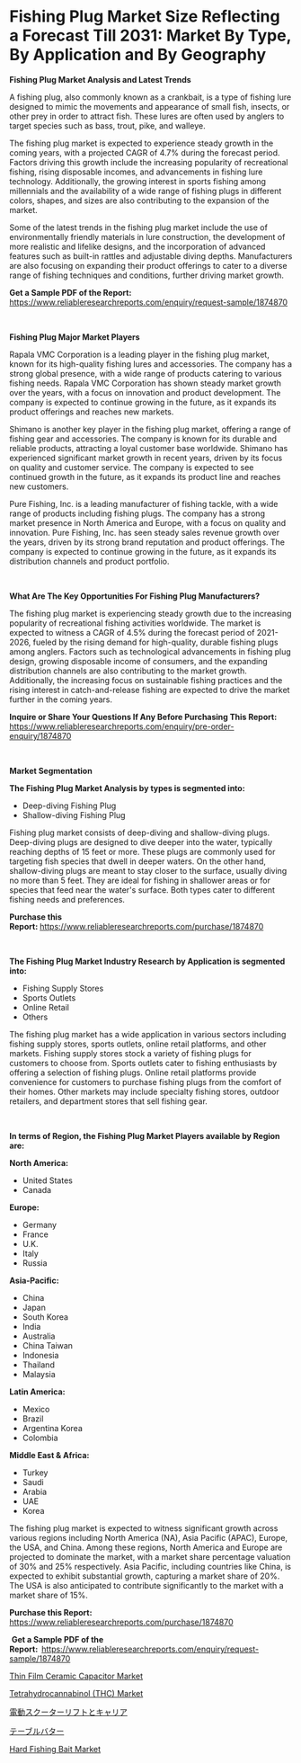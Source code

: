 <p><h1>Fishing Plug Market Size Reflecting a Forecast Till 2031: Market By Type, By Application and By Geography</h1></p><p><strong>Fishing Plug Market Analysis and Latest Trends</strong></p>
<p><p>A fishing plug, also commonly known as a crankbait, is a type of fishing lure designed to mimic the movements and appearance of small fish, insects, or other prey in order to attract fish. These lures are often used by anglers to target species such as bass, trout, pike, and walleye.</p><p>The fishing plug market is expected to experience steady growth in the coming years, with a projected CAGR of 4.7% during the forecast period. Factors driving this growth include the increasing popularity of recreational fishing, rising disposable incomes, and advancements in fishing lure technology. Additionally, the growing interest in sports fishing among millennials and the availability of a wide range of fishing plugs in different colors, shapes, and sizes are also contributing to the expansion of the market.</p><p>Some of the latest trends in the fishing plug market include the use of environmentally friendly materials in lure construction, the development of more realistic and lifelike designs, and the incorporation of advanced features such as built-in rattles and adjustable diving depths. Manufacturers are also focusing on expanding their product offerings to cater to a diverse range of fishing techniques and conditions, further driving market growth.</p></p>
<p><strong>Get a Sample PDF of the Report:&nbsp;</strong> <a href="https://www.reliableresearchreports.com/enquiry/request-sample/1874870">https://www.reliableresearchreports.com/enquiry/request-sample/1874870</a></p>
<p>&nbsp;</p>
<p><strong>Fishing Plug Major Market Players</strong></p>
<p><p>Rapala VMC Corporation is a leading player in the fishing plug market, known for its high-quality fishing lures and accessories. The company has a strong global presence, with a wide range of products catering to various fishing needs. Rapala VMC Corporation has shown steady market growth over the years, with a focus on innovation and product development. The company is expected to continue growing in the future, as it expands its product offerings and reaches new markets.</p><p>Shimano is another key player in the fishing plug market, offering a range of fishing gear and accessories. The company is known for its durable and reliable products, attracting a loyal customer base worldwide. Shimano has experienced significant market growth in recent years, driven by its focus on quality and customer service. The company is expected to see continued growth in the future, as it expands its product line and reaches new customers.</p><p>Pure Fishing, Inc. is a leading manufacturer of fishing tackle, with a wide range of products including fishing plugs. The company has a strong market presence in North America and Europe, with a focus on quality and innovation. Pure Fishing, Inc. has seen steady sales revenue growth over the years, driven by its strong brand reputation and product offerings. The company is expected to continue growing in the future, as it expands its distribution channels and product portfolio.</p></p>
<p>&nbsp;</p>
<p><strong>What Are The Key Opportunities For Fishing Plug Manufacturers?</strong></p>
<p><p>The fishing plug market is experiencing steady growth due to the increasing popularity of recreational fishing activities worldwide. The market is expected to witness a CAGR of 4.5% during the forecast period of 2021-2026, fueled by the rising demand for high-quality, durable fishing plugs among anglers. Factors such as technological advancements in fishing plug design, growing disposable income of consumers, and the expanding distribution channels are also contributing to the market growth. Additionally, the increasing focus on sustainable fishing practices and the rising interest in catch-and-release fishing are expected to drive the market further in the coming years.</p></p>
<p><strong>Inquire or Share Your Questions If Any Before Purchasing This Report:</strong> <a href="https://www.reliableresearchreports.com/enquiry/pre-order-enquiry/1874870">https://www.reliableresearchreports.com/enquiry/pre-order-enquiry/1874870</a></p>
<p>&nbsp;</p>
<p><strong>Market Segmentation</strong></p>
<p><strong>The Fishing Plug Market Analysis by types is segmented into:</strong></p>
<p><ul><li>Deep-diving Fishing Plug</li><li>Shallow-diving Fishing Plug</li></ul></p>
<p><p>Fishing plug market consists of deep-diving and shallow-diving plugs. Deep-diving plugs are designed to dive deeper into the water, typically reaching depths of 15 feet or more. These plugs are commonly used for targeting fish species that dwell in deeper waters. On the other hand, shallow-diving plugs are meant to stay closer to the surface, usually diving no more than 5 feet. They are ideal for fishing in shallower areas or for species that feed near the water's surface. Both types cater to different fishing needs and preferences.</p></p>
<p><strong>Purchase this Report:&nbsp;</strong><a href="https://www.reliableresearchreports.com/purchase/1874870">https://www.reliableresearchreports.com/purchase/1874870</a></p>
<p>&nbsp;</p>
<p><strong>The Fishing Plug Market Industry Research by Application is segmented into:</strong></p>
<p><ul><li>Fishing Supply Stores</li><li>Sports Outlets</li><li>Online Retail</li><li>Others</li></ul></p>
<p><p>The fishing plug market has a wide application in various sectors including fishing supply stores, sports outlets, online retail platforms, and other markets. Fishing supply stores stock a variety of fishing plugs for customers to choose from. Sports outlets cater to fishing enthusiasts by offering a selection of fishing plugs. Online retail platforms provide convenience for customers to purchase fishing plugs from the comfort of their homes. Other markets may include specialty fishing stores, outdoor retailers, and department stores that sell fishing gear.</p></p>
<p>&nbsp;</p>
<p><strong>In terms of Region, the Fishing Plug Market Players available by Region are:</strong></p>
<p>
    <p> <strong> North America: </strong>
        <ul>
            <li>United States</li>
            <li>Canada</li>
        </ul>
        </p> 
    <p> <strong> Europe: </strong>
        <ul>
            <li>Germany</li>
            <li>France</li>
            <li>U.K.</li>
            <li>Italy</li>
            <li>Russia</li>
        </ul>
        </p> 
    <p> <strong> Asia-Pacific: </strong>
        <ul>
            <li>China</li>
            <li>Japan</li>
            <li>South Korea</li>
            <li>India</li>
            <li>Australia</li>
            <li>China Taiwan</li>
            <li>Indonesia</li>
            <li>Thailand</li>
            <li>Malaysia</li>
        </ul>
        </p> 
    <p> <strong> Latin America: </strong>
        <ul>
            <li>Mexico</li>
            <li>Brazil</li>
            <li>Argentina Korea</li>
            <li>Colombia</li>
        </ul>
        </p> 
    <p> <strong> Middle East & Africa: </strong>
        <ul>
            <li>Turkey</li>
            <li>Saudi</li>
            <li>Arabia</li>
            <li>UAE</li>
            <li>Korea</li>
        </ul>
    </p>
    </p>
<p><p>The fishing plug market is expected to witness significant growth across various regions including North America (NA), Asia Pacific (APAC), Europe, the USA, and China. Among these regions, North America and Europe are projected to dominate the market, with a market share percentage valuation of 30% and 25% respectively. Asia Pacific, including countries like China, is expected to exhibit substantial growth, capturing a market share of 20%. The USA is also anticipated to contribute significantly to the market with a market share of 15%.</p></p>
<p><strong>Purchase this Report: </strong><a href="https://www.reliableresearchreports.com/purchase/1874870">https://www.reliableresearchreports.com/purchase/1874870</a></p>
<p>&nbsp;<strong>Get a Sample PDF of the Report:&nbsp;&nbsp;</strong><a href="https://www.reliableresearchreports.com/enquiry/request-sample/1874870">https://www.reliableresearchreports.com/enquiry/request-sample/1874870</a></p>
<p><strong></strong></p>
<p><p><a href="https://issuu.com/reportprime-2/docs/thin-film-ceramic-capacitor-market-size-2030.pptx">Thin Film Ceramic Capacitor Market</a></p><p><a href="https://issuu.com/reportprime-2/docs/tetrahydrocannabinol-thc-market-size-2030.pptx">Tetrahydrocannabinol (THC) Market</a></p><p><a href="https://medium.com/@laceyzemlak1/%E9%9B%BB%E5%8B%95%E3%82%B9%E3%82%AF%E3%83%BC%E3%82%BF%E3%83%BC%E3%83%AA%E3%83%95%E3%83%88%E3%81%8A%E3%82%88%E3%81%B3%E3%82%AD%E3%83%A3%E3%83%AA%E3%82%A2%E5%B8%82%E5%A0%B4-%E5%B8%82%E5%A0%B4cagr-%E5%B8%82%E5%A0%B4%E3%83%88%E3%83%AC%E3%83%B3%E3%83%89-%E3%81%8A%E3%82%88%E3%81%B3%E6%88%90%E9%95%B7%E6%88%A6%E7%95%A5%E3%81%AB%E9%96%A2%E3%81%99%E3%82%8B%E6%B4%9E%E5%AF%9F-32ed824fe1a8">電動スクーターリフトとキャリア</a></p><p><a href="https://github.com/luffiazaza/Market-Research-Report-List-1/blob/main/77108866540.md">テーブルバター</a></p><p><a href="https://github.com/danielneavesallisons03mba/Market-Research-Report-List-1/blob/main/hard-fishing-bait-market.md">Hard Fishing Bait Market</a></p></p>